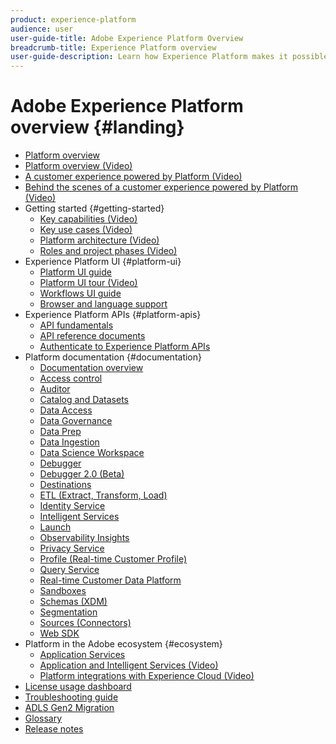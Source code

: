 ```yaml
---
product: experience-platform
audience: user
user-guide-title: Adobe Experience Platform Overview
breadcrumb-title: Experience Platform overview
user-guide-description: Learn how Experience Platform makes it possible to deliver personalized experiences to your customers in real-time.
---
```


# Adobe Experience Platform overview {#landing}

* [Platform overview](home.md)
* [Platform overview (Video)](video/platform-overview.md)
* [A customer experience powered by Platform (Video)](video/customer-experience.md)
* [Behind the scenes of a customer experience powered by Platform (Video)](video/customer-experience-bts.md)
* Getting started {#getting-started}
  * [Key capabilities (Video)](video/key-capabilities.md)
  * [Key use cases (Video)](video/platform-use-cases.md)
  * [Platform architecture (Video)](video/platform-architecture.md)
  * [Roles and project phases (Video)](video/roles-project-phases.md)
* Experience Platform UI {#platform-ui}
  * [Platform UI guide](ui-guide.md)
  * [Platform UI tour (Video)](video/platform-ui.md)
  * [Workflows UI guide](workflows.md)
  * [Browser and language support](browser-language-support.md)
* Experience Platform APIs {#platform-apis}
  * [API fundamentals](api-fundamentals.md)
  * [API reference documents](https://www.adobe.io/apis/experienceplatform/home/api-reference.html)
  * [Authenticate to Experience Platform APIs](https://docs.adobe.com/content/help/en/platform-learn/tutorials/platform-api-authentication.html)
* Platform documentation {#documentation}
  * [Documentation overview](documentation/overview.md)
  * [Access control](https://docs.adobe.com/content/help/en/experience-platform/access-control/home.html)
  * [Auditor](https://docs.adobe.com/content/help/en/auditor/using/overview.html)
  * [Catalog and Datasets](https://docs.adobe.com/content/help/en/experience-platform/catalog/home.html)
  * [Data Access](https://docs.adobe.com/content/help/en/experience-platform/data-access/home.html)
  * [Data Governance](https://docs.adobe.com/content/help/en/experience-platform/data-governance/home.html)
  * [Data Prep](https://docs.adobe.com/content/help/en/experience-platform/data-prep/home.html)
  * [Data Ingestion](https://docs.adobe.com/content/help/en/experience-platform/ingestion/home.html)
  * [Data Science Workspace](https://docs.adobe.com/content/help/en/experience-platform/data-science-workspace/home.html)
  * [Debugger](https://docs.adobe.com/content/help/en/debugger/using/experience-cloud-debugger.html)
  * [Debugger 2.0 (Beta)](https://docs.adobe.com/content/help/en/debugger/using-v2/experience-cloud-debugger.html)
  * [Destinations](https://experienceleague.adobe.com/docs/experience-platform/destinations/home.html)
  * [ETL (Extract, Transform, Load)](https://docs.adobe.com/content/help/en/experience-platform/etl/home.html)
  * [Identity Service](https://docs.adobe.com/content/help/en/experience-platform/identity/home.html)
  * [Intelligent Services](https://docs.adobe.com/content/help/en/experience-platform/intelligent-services/home.html)
  * [Launch](https://docs.adobe.com/content/help/en/launch/using/overview.html)
  * [Observability Insights](https://docs.adobe.com/content/help/en/experience-platform/observability/home.html)
  * [Privacy Service](https://docs.adobe.com/content/help/en/experience-platform/privacy/home.html)
  * [Profile (Real-time Customer Profile)](https://docs.adobe.com/content/help/en/experience-platform/profile/home.html)
  * [Query Service](https://docs.adobe.com/content/help/en/experience-platform/query/home.html)
  * [Real-time Customer Data Platform](https://docs.adobe.com/content/help/en/experience-platform/rtcdp/overview.html)
  * [Sandboxes](https://docs.adobe.com/content/help/en/experience-platform/sandbox/home.html)
  * [Schemas (XDM)](https://docs.adobe.com/content/help/en/experience-platform/xdm/home.html)
  * [Segmentation](https://docs.adobe.com/content/help/en/experience-platform/segmentation/home.html)
  * [Sources (Connectors)](https://docs.adobe.com/content/help/en/experience-platform/sources/home.html)
  * [Web SDK](https://docs.adobe.com/content/help/en/experience-platform/edge/home.html)
* Platform in the Adobe ecosystem {#ecosystem}
  * [Application Services](application-services.md)
  * [Application and Intelligent Services (Video)](video/application-intelligent-services.md)
  * [Platform integrations with Experience Cloud (Video)](video/experience-cloud-integrations.md)
* [License usage dashboard](license-usage-dashboard.md)
* [Troubleshooting guide](troubleshooting.md)
* [ADLS Gen2 Migration](adls2-gen2-migration.md)
* [Glossary](glossary.md)
* [Release notes](https://docs.adobe.com/content/help/en/experience-platform/release-notes/latest.html)